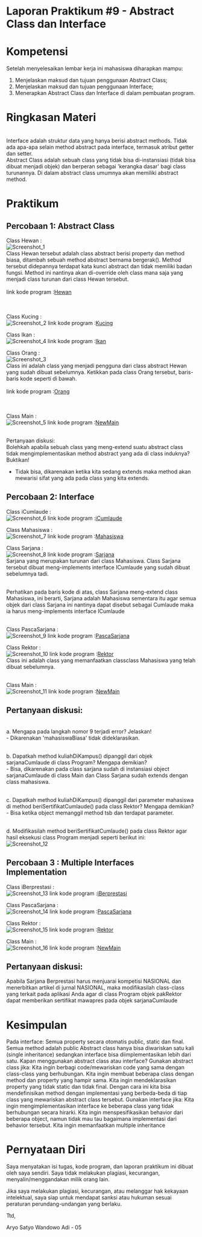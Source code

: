 # Laporan Praktikum #9 - Abstract Class dan Interface

## <h1>Kompetensi

Setelah menyelesaikan lembar kerja ini mahasiswa diharapkan mampu:
1. Menjelaskan maksud dan tujuan penggunaan Abstract Class;
2. Menjelaskan maksud dan tujuan penggunaan Interface;
3. Menerapkan Abstract Class dan Interface di dalam pembuatan program.

## <h1>Ringkasan Materi
 
<br>Interface adalah struktur data yang hanya berisi abstract methods. Tidak ada apa-apa selain method
abstract pada interface, termasuk atribut getter dan setter.
<br>Abstract Class adalah sebuah class yang tidak bisa di-instansiasi (tidak bisa dibuat menjadi objek) dan berperan sebagai 'kerangka dasar' bagi class turunannya. Di dalam abstract class umumnya akan memiliki abstract method.

### <h1>Praktikum

<h2>Percobaan 1: Abstract Class</h2>

Class Hewan : 
<br>![Screenshot_1](img/Screenshot_1.png)
<br>Class Hewan tersebut adalah class abstract berisi property dan method biasa, ditambah sebuah
method abstract bernama bergerak(). Method tersebut didepannya terdapat kata kunci abstract
dan tidak memiliki badan fungsi. Method ini nantinya akan di-override oleh class mana saja yang
menjadi class turunan dari class Hewan tersebut.
<br><br>link kode program :[Hewan](../../src/9_Abstract_Class_dan_Interface/abstractclass/Hewan1841720170Aryo.java)

<br><br>
Class Kucing : 
<br>![Screenshot_2](img/Screenshot_2.png)
link kode program :[Kucing](../../src/9_Abstract_Class_dan_Interface/abstractclass/Kucing1841720170Aryo.java)

Class Ikan : 
<br>![Screenshot_4](img/Screenshot_4.png)
link kode program :[Ikan](../../src/9_Abstract_Class_dan_Interface/abstractclass/Ikan1841720170Aryo.java)
<br>

Class Orang : 
<br>![Screenshot_3](img/Screenshot_3.png)
<br>Class ini adalah class yang
menjadi pengguna dari class abstract Hewan yang sudah dibuat sebelumnya. Ketikkan pada class
Orang tersebut, baris-baris kode seperti di bawah.
<br><br>link kode program :[Orang](../../src/9_Abstract_Class_dan_Interface/abstractclass/Orang1841720170Aryo.java)

<br><br>
Class Main : 
<br>![Screenshot_5](img/Screenshot_5.png)
link kode program :[NewMain](../../src/9_Abstract_Class_dan_Interface/abstractclass/NewMain.java)

<br>Pertanyaan diskusi:
<br>Bolehkah apabila sebuah class yang meng-extend suatu abstract class tidak
mengimplementasikan method abstract yang ada di class induknya? Buktikan!
- Tidak bisa, dikarenakan ketika kita sedang extends maka method akan mewarisi sifat yang ada pada class yang kita extends.

<h2>Percobaan 2: Interface</h2>

Class iCumlaude : 
<br>![Screenshot_6](img/Screenshot_6.png)
link kode program :[iCumlaude](../../src/9_Abstract_Class_dan_Interface/interfacelatihan/iCumlaude1841720170Aryo.java)

Class Mahasiswa : 
<br>![Screenshot_7](img/Screenshot_7.png)
link kode program :[Mahasiswa](../../src/9_Abstract_Class_dan_Interface/interfacelatihan/Mahasiswa1841720170Aryo.java)

Class Sarjana : 
<br>![Screenshot_8](img/Screenshot_8.png)
link kode program :[Sarjana](../../src/9_Abstract_Class_dan_Interface/interfacelatihan/Sarjana1841720170Aryo.java)
<br>Sarjana yang merupakan turunan dari class
Mahasiswa. Class Sarjana tersebut dibuat meng-implements interface ICumlaude yang sudah dibuat sebelumnya tadi.

<br>Perhatikan pada baris kode di atas, class Sarjana meng-extend class Mahasiswa, ini berarti,
Sarjana adalah Mahasiswa sementara itu agar semua objek dari class Sarjana ini nantinya dapat
disebut sebagai Cumlaude maka ia harus meng-implements interface ICumlaude
<br><br>

Class PascaSarjana : 
<br>![Screenshot_9](img/Screenshot_9.png)
link kode program :[PascaSarjana](../../src/9_Abstract_Class_dan_Interface/interfacelatihan/PascaSarjana1841720170Aryo.java)

Class Rektor : 
<br>![Screenshot_10](img/Screenshot_10.png)
link kode program :[Rektor](../../src/9_Abstract_Class_dan_Interface/interfacelatihan/Rektor1841720170Aryo.java)
<br>Class ini adalah class yang memanfaatkan classclass Mahasiswa yang telah dibuat sebelumnya.
<br><br>

Class Main : 
<br>![Screenshot_11](img/Screenshot_11.png)
link kode program :[NewMain](../../src/9_Abstract_Class_dan_Interface/interfacelatihan/NewMain.java)

<h2>Pertanyaan diskusi:</h2>
<br>a. Mengapa pada langkah nomor 9 terjadi error? Jelaskan!
<br> - Dikarenakan 'mahasiswaBiasa' tidak dideklarasikan.

<br>b. Dapatkah method kuliahDiKampus() dipanggil dari objek sarjanaCumlaude di class Program? Mengapa demikian?
<br> - Bisa, dikarenakan pada class sarjana sudah di instansiasi object sarjanaCumlaude di class Main dan Class Sarjana sudah extends dengan class mahasiswa.

<br>c. Dapatkah method kuliahDiKampus() dipanggil dari parameter mahasiswa di method beriSertifikatCumlaude() pada class Rektor? Mengapa demikian?
<br> - Bisa ketika object memanggil method tsb dan terdapat parameter.

<br>d. Modifikasilah method beriSertifikatCumlaude() pada class Rektor agar hasil eksekusi class Program menjadi seperti berikut ini:
<br>![Screenshot_12](img/Screenshot_12.png)

<h2>Percobaan 3 : Multiple Interfaces Implementation</h2>

Class iBerprestasi : 
<br>![Screenshot_13](img/Screenshot_13.png)
link kode program :[iBerprestasi](../../src/9_Abstract_Class_dan_Interface/implementation/iBerprestasi1841720170Aryo.java)

Class PascaSarjana : 
<br>![Screenshot_14](img/Screenshot_14.png)
link kode program :[PascaSarjana](../../src/9_Abstract_Class_dan_Interface/implementation/PascaSarjana1841720170Aryo.java)

Class Rektor : 
<br>![Screenshot_15](img/Screenshot_15.png)
link kode program :[Rektor](../../src/9_Abstract_Class_dan_Interface/implementation/Rektor1841720170Aryo.java)

Class Main : 
<br>![Screenshot_16](img/Screenshot_16.png)
link kode program :[NewMain](../../src/9_Abstract_Class_dan_Interface/implementation/NewMain.java)

<h2>Pertanyaan diskusi:</h2>
Apabila Sarjana Berprestasi harus menjuarai kompetisi NASIONAL dan menerbitkan artikel di jurnal NASIONAL, maka modifikasilah class-class yang terkait pada aplikasi Anda agar di class Program objek pakRektor dapat memberikan sertifikat mawapres pada objek sarjanaCumlaude


## <h1>Kesimpulan

Pada interface: Semua property secara otomatis public, static dan final. Semua method adalah public Abstract class hanya bisa diwariskan satu kali (single inheritance) sedangkan interface bisa diimplementasikan lebih dari satu. Kapan menggunakan abstract class atau interface? Gunakan abstract class jika: Kita ingin berbagi code/mewariskan code yang sama dengan class-class yang berhubungan. Kita ingin membuat beberapa class dengan method dan property yang hampir sama. Kita ingin mendeklarasikan property yang tidak static dan tidak final. Dengan cara ini kita bisa mendefinisikan method dengan implementasi yang berbeda-beda di tiap class yang mewariskan abstract class tersebut. Gunakan interface jika: Kita ingin mengimplementasikan interface ke beberapa class yang tidak berhubungan secara hirarki. Kita ingin menspesifikasikan behavior dari beberapa object, namun tidak mau tau bagaimana implementasi dari behavior tersebut. Kita ingin memanfaatkan multiple inheritance

## <h1>Pernyataan Diri

Saya menyatakan isi tugas, kode program, dan laporan praktikum ini dibuat oleh saya sendiri. Saya tidak melakukan plagiasi, kecurangan, menyalin/menggandakan milik orang lain.

Jika saya melakukan plagiasi, kecurangan, atau melanggar hak kekayaan intelektual, saya siap untuk mendapat sanksi atau hukuman sesuai peraturan perundang-undangan yang berlaku.

Ttd,

Aryo Satyo Wandowo Adi - 05


